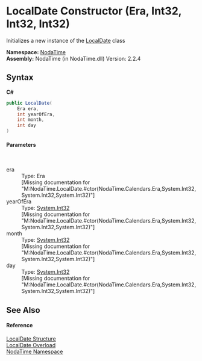 # LocalDate Constructor (Era, Int32, Int32, Int32)
 

Initializes a new instance of the <a href="T_NodaTime_LocalDate">LocalDate</a> class

**Namespace:**&nbsp;<a href="N_NodaTime">NodaTime</a><br />**Assembly:**&nbsp;NodaTime (in NodaTime.dll) Version: 2.2.4

## Syntax

**C#**<br />
``` C#
public LocalDate(
	Era era,
	int yearOfEra,
	int month,
	int day
)
```


#### Parameters
&nbsp;<dl><dt>era</dt><dd>Type: Era<br />\[Missing <param name="era"/> documentation for "M:NodaTime.LocalDate.#ctor(NodaTime.Calendars.Era,System.Int32,System.Int32,System.Int32)"\]</dd><dt>yearOfEra</dt><dd>Type: <a href="http://msdn2.microsoft.com/en-us/library/td2s409d" target="_blank">System.Int32</a><br />\[Missing <param name="yearOfEra"/> documentation for "M:NodaTime.LocalDate.#ctor(NodaTime.Calendars.Era,System.Int32,System.Int32,System.Int32)"\]</dd><dt>month</dt><dd>Type: <a href="http://msdn2.microsoft.com/en-us/library/td2s409d" target="_blank">System.Int32</a><br />\[Missing <param name="month"/> documentation for "M:NodaTime.LocalDate.#ctor(NodaTime.Calendars.Era,System.Int32,System.Int32,System.Int32)"\]</dd><dt>day</dt><dd>Type: <a href="http://msdn2.microsoft.com/en-us/library/td2s409d" target="_blank">System.Int32</a><br />\[Missing <param name="day"/> documentation for "M:NodaTime.LocalDate.#ctor(NodaTime.Calendars.Era,System.Int32,System.Int32,System.Int32)"\]</dd></dl>

## See Also


#### Reference
<a href="T_NodaTime_LocalDate">LocalDate Structure</a><br /><a href="Overload_NodaTime_LocalDate__ctor">LocalDate Overload</a><br /><a href="N_NodaTime">NodaTime Namespace</a><br />
